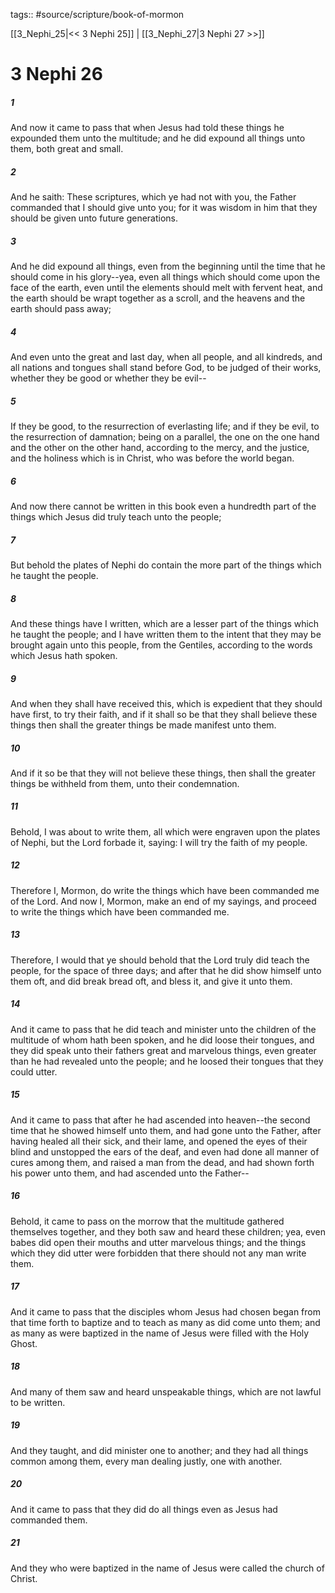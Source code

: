 tags:: #source/scripture/book-of-mormon

[[3_Nephi_25|<< 3 Nephi 25]] | [[3_Nephi_27|3 Nephi 27 >>]]

# 3 Nephi 26

##### 1

And now it came to pass that when Jesus had told these things he expounded them unto the multitude; and he did expound all things unto them, both great and small.

##### 2

And he saith: These scriptures, which ye had not with you, the Father commanded that I should give unto you; for it was wisdom in him that they should be given unto future generations.

##### 3

And he did expound all things, even from the beginning until the time that he should come in his glory--yea, even all things which should come upon the face of the earth, even until the elements should melt with fervent heat, and the earth should be wrapt together as a scroll, and the heavens and the earth should pass away;

##### 4

And even unto the great and last day, when all people, and all kindreds, and all nations and tongues shall stand before God, to be judged of their works, whether they be good or whether they be evil--

##### 5

If they be good, to the resurrection of everlasting life; and if they be evil, to the resurrection of damnation; being on a parallel, the one on the one hand and the other on the other hand, according to the mercy, and the justice, and the holiness which is in Christ, who was before the world began.

##### 6

And now there cannot be written in this book even a hundredth part of the things which Jesus did truly teach unto the people;

##### 7

But behold the plates of Nephi do contain the more part of the things which he taught the people.

##### 8

And these things have I written, which are a lesser part of the things which he taught the people; and I have written them to the intent that they may be brought again unto this people, from the Gentiles, according to the words which Jesus hath spoken.

##### 9

And when they shall have received this, which is expedient that they should have first, to try their faith, and if it shall so be that they shall believe these things then shall the greater things be made manifest unto them.

##### 10

And if it so be that they will not believe these things, then shall the greater things be withheld from them, unto their condemnation.

##### 11

Behold, I was about to write them, all which were engraven upon the plates of Nephi, but the Lord forbade it, saying: I will try the faith of my people.

##### 12

Therefore I, Mormon, do write the things which have been commanded me of the Lord. And now I, Mormon, make an end of my sayings, and proceed to write the things which have been commanded me.

##### 13

Therefore, I would that ye should behold that the Lord truly did teach the people, for the space of three days; and after that he did show himself unto them oft, and did break bread oft, and bless it, and give it unto them.

##### 14

And it came to pass that he did teach and minister unto the children of the multitude of whom hath been spoken, and he did loose their tongues, and they did speak unto their fathers great and marvelous things, even greater than he had revealed unto the people; and he loosed their tongues that they could utter.

##### 15

And it came to pass that after he had ascended into heaven--the second time that he showed himself unto them, and had gone unto the Father, after having healed all their sick, and their lame, and opened the eyes of their blind and unstopped the ears of the deaf, and even had done all manner of cures among them, and raised a man from the dead, and had shown forth his power unto them, and had ascended unto the Father--

##### 16

Behold, it came to pass on the morrow that the multitude gathered themselves together, and they both saw and heard these children; yea, even babes did open their mouths and utter marvelous things; and the things which they did utter were forbidden that there should not any man write them.

##### 17

And it came to pass that the disciples whom Jesus had chosen began from that time forth to baptize and to teach as many as did come unto them; and as many as were baptized in the name of Jesus were filled with the Holy Ghost.

##### 18

And many of them saw and heard unspeakable things, which are not lawful to be written.

##### 19

And they taught, and did minister one to another; and they had all things common among them, every man dealing justly, one with another.

##### 20

And it came to pass that they did do all things even as Jesus had commanded them.

##### 21

And they who were baptized in the name of Jesus were called the church of Christ.
